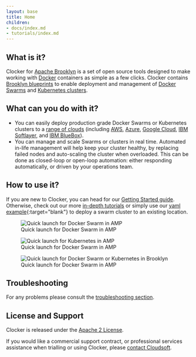 ```yaml
---
layout: base
title: Home
children:
- docs/index.md
- tutorials/index.md
---
```


## What is it?
Clocker for [Apache Brooklyn](https://brooklyn.apache.org/) is a set of open source tools designed to make working with [Docker](https://www.docker.com/) containers as simple as a few clicks. Clocker contains [Brooklyn blueprints](http://brooklyn.apache.org/v/latest/start/blueprints.html) to enable deployment and management of [Docker Swarms](https://www.docker.com/products/docker-swarm) and [Kubernetes clusters](http://kubernetes.io/).

## What can you do with it?

* You can easily deploy production grade Docker Swarms or Kubernetes clusters to a [range of clouds](http://brooklyn.apache.org/v/latest/ops/locations/index.html) (including [AWS](https://aws.amazon.com/), [Azure](https://azure.microsoft.com), [Google Cloud](https://cloud.google.com/), [IBM Softlayer](http://www.softlayer.com/), and [IBM BlueBox](https://www.blueboxcloud.com/)).
* You can manage and scale Swarms or clusters in real time. Automated in-life management will help keep your cluster healthy, by replacing failed nodes and auto-scaling the cluster when overloaded. This can be done as closed-loop or open-loop automation: either responding automatically, or driven by your operations team.

## How to use it?
If you are new to Clocker, you can head for our [Getting Started guide](tutorials/getting-started.html). Otherwise, check out our more [in-depth tutorials](tutorials) or simply use our [yaml example](examples/swarm.yaml){:target="blank"} to deploy a swarm cluster to an existing location.

<figure>
  <img src="{{site.baseurl}}/assets/images/quick-launch-amp-swarm.png" alt="Quick launch for Docker Swarm in AMP">
  <figcaption>Quick launch for Docker Swarm in AMP</figcaption>
</figure>
<figure>
  <img src="{{site.baseurl}}/assets/images/quick-launch-amp-kubernetes.png" alt="Quick launch for Kubernetes in AMP">
  <figcaption>Quick launch for Docker Swarm in AMP</figcaption>
</figure>
<figure>
  <img src="{{site.baseurl}}/assets/images/quick-launch-brooklyn.png" alt="Quick launch for Docker Swarm or Kubernetes in Brooklyn">
  <figcaption>Quick launch for Docker Swarm in AMP</figcaption>
</figure>

## Troubleshooting
For any problems please consult the [troubleshooting section](./docs/troubleshooting.html).

## License and Support
Clocker is released under the [Apache 2 License](https://www.apache.org/licenses/LICENSE-2.0).

If you would like a commercial support contract, or professional services assistance when trialling or using Clocker, please [contact Cloudsoft](http://www.cloudsoft.io/contact).